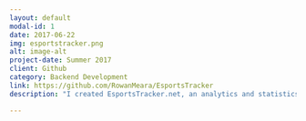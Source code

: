 ```yaml
---
layout: default
modal-id: 1
date: 2017-06-22
img: esportstracker.png
alt: image-alt
project-date: Summer 2017
client: Github
category: Backend Development
link: https://github.com/RowanMeara/EsportsTracker
description: "I created EsportsTracker.net, an analytics and statistics site that pulls in viewership data from multiple streaming platforms. EsportsTracker's backend is built using Python microservices which scrape, aggregate, and eventually store viewership data in a PostgreSQL instance. I made the web application and API using the Express framework for Node.js, due to its high performance and lightweight caching that is perfect for database heavy analytics applications. I created EsportsTracker because currently, even professional gaming and esports analytics websites like newzoo omit YouTube Gaming, which skews their popularity rankings heavily in favor of companies that only broadcast on Twitch, such as Valve. This then sinks the rankings of companies that choose to stream on multiple platforms, such as Riot Games (approximately 40% of its viewership is on YouTube)."

---
```

